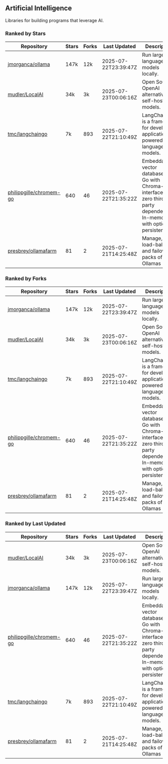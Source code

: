 ## Artificial Intelligence

Libraries for building programs that leverage AI.

### Ranked by Stars

| Repository | Stars | Forks | Last Updated | Description | 
|------------|-------|-------|--------------|-------------|
| [jmorganca/ollama](https://github.com/jmorganca/ollama) | 147k | 12k | 2025-07-22T23:39:47Z |  Run large language models locally. |
| [mudler/LocalAI](https://github.com/mudler/LocalAI) | 34k | 3k | 2025-07-23T00:06:16Z |  Open Source OpenAI alternative, self-host AI models. |
| [tmc/langchaingo](https://github.com/tmc/langchaingo) | 7k | 893 | 2025-07-22T21:10:49Z |  LangChainGo is a framework for developing applications powered by language models. |
| [philippgille/chromem-go](https://github.com/philippgille/chromem-go) | 640 | 46 | 2025-07-22T21:35:22Z |  Embeddable vector database for Go with Chroma-like interface and zero third-party dependencies. In-memory with optional persistence. |
| [presbrey/ollamafarm](https://github.com/presbrey/ollamafarm) | 81 | 2 | 2025-07-21T14:25:48Z |  Manage, load-balance, and failover packs of Ollamas |

### Ranked by Forks

| Repository | Stars | Forks | Last Updated | Description | 
|------------|-------|-------|--------------|-------------|
| [jmorganca/ollama](https://github.com/jmorganca/ollama) | 147k | 12k | 2025-07-22T23:39:47Z |  Run large language models locally. |
| [mudler/LocalAI](https://github.com/mudler/LocalAI) | 34k | 3k | 2025-07-23T00:06:16Z |  Open Source OpenAI alternative, self-host AI models. |
| [tmc/langchaingo](https://github.com/tmc/langchaingo) | 7k | 893 | 2025-07-22T21:10:49Z |  LangChainGo is a framework for developing applications powered by language models. |
| [philippgille/chromem-go](https://github.com/philippgille/chromem-go) | 640 | 46 | 2025-07-22T21:35:22Z |  Embeddable vector database for Go with Chroma-like interface and zero third-party dependencies. In-memory with optional persistence. |
| [presbrey/ollamafarm](https://github.com/presbrey/ollamafarm) | 81 | 2 | 2025-07-21T14:25:48Z |  Manage, load-balance, and failover packs of Ollamas |

### Ranked by Last Updated

| Repository | Stars | Forks | Last Updated | Description | 
|------------|-------|-------|--------------|-------------|
| [mudler/LocalAI](https://github.com/mudler/LocalAI) | 34k | 3k | 2025-07-23T00:06:16Z |  Open Source OpenAI alternative, self-host AI models. |
| [jmorganca/ollama](https://github.com/jmorganca/ollama) | 147k | 12k | 2025-07-22T23:39:47Z |  Run large language models locally. |
| [philippgille/chromem-go](https://github.com/philippgille/chromem-go) | 640 | 46 | 2025-07-22T21:35:22Z |  Embeddable vector database for Go with Chroma-like interface and zero third-party dependencies. In-memory with optional persistence. |
| [tmc/langchaingo](https://github.com/tmc/langchaingo) | 7k | 893 | 2025-07-22T21:10:49Z |  LangChainGo is a framework for developing applications powered by language models. |
| [presbrey/ollamafarm](https://github.com/presbrey/ollamafarm) | 81 | 2 | 2025-07-21T14:25:48Z |  Manage, load-balance, and failover packs of Ollamas |

